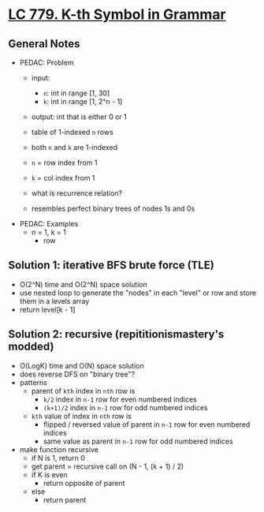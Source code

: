 # [LC 779. K-th Symbol in Grammar](https://leetcode.com/problems/k-th-symbol-in-grammar/)

## General Notes

- PEDAC: Problem
  - input: 
    - `n`: int in range \[1, 30]
    - `k`: int in range \[1, 2^n - 1]
  - output: int that is either 0 or 1
  - table of 1-indexed `n` rows
  - both `n` and `k` are 1-indexed
  - `n` = row index from 1
  - `k` = col index from 1
  - what is recurrence relation?

  - resembles perfect binary trees of nodes 1s and 0s
- PEDAC: Examples
  - n = 1, k = 1
    - row

## Solution 1: iterative BFS brute force (TLE)

- O(2^N) time and O(2^N) space solution
- use nested loop to generate the "nodes" in each "level" or row and store them in a levels array
- return level\[k - 1]

## Solution 2: recursive (repititionismastery's modded)

- O(LogK) time and O(N) space solution
- does reverse DFS on "binary tree"?
- patterns
  - parent of `kth` index in `nth` row is
    - `k/2` index in `n-1` row for even numbered indices
    - `(k+1)/2` index in `n-1` row for odd numbered indices
  - `kth` value of index in `nth` row is
    - flipped / reversed value of parent in `n-1` row for even numbered indices
    - same value as parent in `n-1` row for odd numbered indices
- make function recursive
  - if N is 1, return 0
  - get parent = recursive call on (N - 1, (k + 1) / 2)
  - if K is even
    - return opposite of parent
  - else
    - return parent
